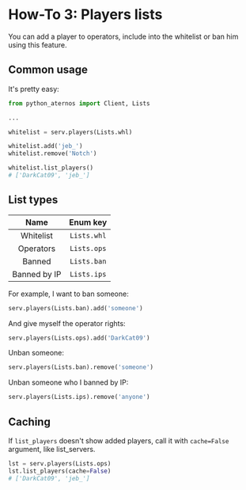 # How-To 3: Players lists
You can add a player to operators,
include into the whitelist or ban him
using this feature.

## Common usage
It's pretty easy:
```python
from python_aternos import Client, Lists

...

whitelist = serv.players(Lists.whl)

whitelist.add('jeb_')
whitelist.remove('Notch')

whitelist.list_players()
# ['DarkCat09', 'jeb_']
```

## List types

|    Name    |  Enum key |
|:----------:|:---------:|
|  Whitelist |`Lists.whl`|
|  Operators |`Lists.ops`|
|   Banned   |`Lists.ban`|
|Banned by IP|`Lists.ips`|

For example, I want to ban someone:
```python
serv.players(Lists.ban).add('someone')
```

And give myself the operator rights:
```python
serv.players(Lists.ops).add('DarkCat09')
```

Unban someone:
```python
serv.players(Lists.ban).remove('someone')
```

Unban someone who I banned by IP:
```python
serv.players(Lists.ips).remove('anyone')
```

## Caching
If `list_players` doesn't show added players, call it with `cache=False` argument, like list_servers.
```python
lst = serv.players(Lists.ops)
lst.list_players(cache=False)
# ['DarkCat09', 'jeb_']
```
